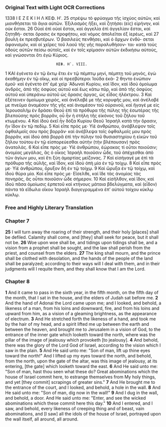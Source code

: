 ### Original Text with Light OCR Corrections

1338               Ι Ε Ζ Ε Κ Ι Η Λ               ΚΕΦ. Ηʹ.
25 στρέψω τὸ φρύαγμα τῆς ἰσχύος αὐτῶν, καὶ μιανθήσεται τὰ ἅγια
   αὐτῶν. Ἐξιλασμὸς ἥξει, καὶ ζητήσει (εἰς) εἰρήνην, καὶ οὐκ ἔσται.
26 Οὐαὶ ἐπὶ οὐαὶ ἔσται, καὶ ἀγγελία ἐπὶ ἀγγελίαν ἔσται, καὶ ζητηθή-
   σεται ὅρασις ἐκ προφήτου, καὶ νόμος ἀπολεῖται ἐξ ἱερέως, καὶ
27 βουλὴ ἐκ πρεσβυτέρων. Ὁ βασιλεὺς πενθήσει, καὶ ὁ ἄρχων ἐνδύ-
   σεται ἀφανισμόν, καὶ αἱ χεῖρες τοῦ λαοῦ τῆς γῆς παραλυθήσον-
   ται· κατὰ τοὺς ὁδοὺς αὐτῶν πείσω αὐτοῖς, καὶ ἐν τοῖς κρίμασιν
   αὐτῶν ἐκδικήσω αὐτοὺς, καὶ γνώσονται ὅτι ἐγὼ Κύριος.

                           ΚΕΦ. Ηʹ. VIII.

1  ΚΑΙ ἐγένετο ἐν τῷ ἕκτῳ ἔτει ἐν τῷ πέμπτῳ μηνὶ, πέμπτῃ τοῦ
   μηνὸς, ἐγὼ ἐκαθήμην ἐν τῷ οἴκῳ, καὶ οἱ πρεσβύτεροι Ἰούδα ἐκά-
2  θηντο ἐνώπιον ἐμοῦ· καὶ ἐγένετο ἐπ’ ἐμὲ χεὶρ ᾿Αδωναὶ Κυρίου, καὶ
   ἴδον, καὶ ἰδοὺ ὁμοίωμα ἀνδρὸς, ἀπὸ τῆς ὀσφύος αὐτοῦ καὶ ἕως κάτω
   πῦρ, καὶ ἀπὸ τῆς ὀσφύος αὐτοῦ καὶ ὑπεράνω αὐτοῦ ὡς ὅρασις ἀργας,
   ὡς εἶδος ἠλέκτρου.
3  Καὶ ἐξέτεινεν ὁμοίωμα χειρὸς, καὶ ἀνέλαβέ με τῆς κορυφῆς μου,
   καὶ ἀνέλαβέ με πνεῦμα ἀναμέσον τῆς γῆς καὶ ἀναμέσον τοῦ οὐρανοῦ,
   καὶ ἤγαγέ με εἰς Ἱερουσαλὴμ ἐν δράσει Θεοῦ ἐπὶ τὰ πρόθυρα τῆς
   πύλης τῆς ἐσωτέρας τῆς βλεπούσης πρὸς βορρᾶν, οὗ ἦν ἡ στήλη τῆς
   εἰκόνος τοῦ ζήλου τοῦ κτωμένου.
4  Καὶ ἰδοὺ ἐκεῖ ἦν δόξα Κυρίου Θεοῦ Ἰσραὴλ κατὰ τὴν ὅρασιν, ἣν
   ἴδον ἐν τῷ πεδίῳ.
5  Καὶ εἶπε πρὸς με· Υἱὲ ἀνθρώπου, ἀνάβλεψον τοῖς ὀφθαλμοῖς σου
   πρὸς βορρᾶν· καὶ ἀνέβλεψα τοῖς ὀφθαλμοῖς μου πρὸς βορρᾶν, καὶ
   ἰδοὺ ἀπὸ βορρᾶ ἐπὶ τὴν πύλην τοῦ θυσιαστηρίου ἡ εἰκὼν τοῦ ζήλου
   τούτου ἐν τῷ εἰσπορεύεσθαι αὐτὴν (τὴν βλέπουσαν) πρὸς ἀνατολάς.
6  Καὶ εἶπε πρὸς με· Υἱὲ ἀνθρώπου, ἑώρακας τί οὗτοι ποιοῦσιν;
   ἀνομίας μεγάλας, ἃς ὁ οἶκος Ἰσραὴλ ποιοῦσιν ὧδε, τοῦ ἀπέχεσθαι
   ἀπὸ τῶν ἁγίων μου, καὶ ἔτι ξύη ἁμαρτίας μείζονας.
7  Καὶ εἰσήγαγέ με ἐπὶ τὰ πρόθυρα τῆς αὐλῆς, καὶ ἴδον, καὶ ἰδοὺ
   ὀπὴ μία ἐν τῷ τοίχῳ.
8  Καὶ εἶπε πρὸς με· Υἱὲ ἀνθρώπου, ὄρυξον δὴ ἐν τῷ τοίχῳ.
9  Καὶ ὤρυξα ἐν τῷ τοίχῳ, καὶ ἰδοὺ θύρα μία. Καὶ εἶπε πρὸς με·
   Εἴσελθε, καὶ ἴδε τὰς ἀνομίας τὰς πονηρὰς, ἃς οὗτοι ποιοῦσιν ὧδε
   σήμερον.
10 Καὶ εἰσῆλθον, καὶ ἴδον, καὶ ἰδοὺ πᾶσα ὁμοίωσις ἑρπετοῦ καὶ
   κτήνους μάταια βδελύγματα, καὶ (εἶδον) πάντα τὰ εἴδωλα οἴκου
   Ἰσραὴλ διαγεγραμμένα ἐπ’ αὐτοῦ τοίχου κύκλῳ κύκλῳ.

### Free and Highly Literary Translation

### Chapter 7

**25** I will turn away the roaring of their strength, and their holy [places] shall be defiled. Calamity shall come, and [they] shall seek for peace, but it shall not be.
**26** Woe upon woe shall be, and tidings upon tidings shall be, and a vision from a prophet shall be sought, and the law shall perish from the priest, and counsel from the elders.
**27** The king shall mourn, and the prince shall be clothed with desolation, and the hands of the people of the land shall be paralyzed; according to their ways will I deal with them, and in their judgments will I requite them, and they shall know that I am the Lord.

### Chapter 8

**1** And it came to pass in the sixth year, in the fifth month, on the fifth day of the month, that I sat in the house, and the elders of Judah sat before me.
**2** And the hand of Adonai the Lord came upon me; and I looked, and behold, a likeness of a man, from his loins and downward, fire, and from his loins and upward from him, as a vision of a gleaming brightness, as the appearance of electrum.
**3** And He stretched forth the likeness of a hand, and took me by the hair of my head, and a spirit lifted me up between the earth and between the heaven, and brought me to Jerusalem in a vision of God, to the entrance of the inner gate which looketh toward the north, where was the pillar of the image of jealousy which provoketh [to jealousy].
**4** And behold, there was the glory of the Lord God of Israel, according to the vision which I saw in the plain.
**5** And He said unto me: "Son of man, lift up thine eyes toward the north!" And I lifted up my eyes toward the north, and behold, from the north, upon the gate of the altar, was this image of jealousy, at its entering, [the gate] which looketh toward the east.
**6** And He said unto me: "Son of man, hast thou seen what these do? Great abominations which the house of Israel commit here, to estrange themselves from My holy things, and yet [they commit] scrapings of greater sins."
**7** And He brought me to the entrance of the court, and I looked, and behold, a hole in the wall.
**8** And He said unto me: "Son of man, dig now in the wall!"
**9** And I dug in the wall, and behold, a door. And He said unto me: "Enter, and see the wicked abominations which these commit here this day."
**10** And I entered, and I saw, and behold, every likeness of creeping thing and of beast, vain abominations, and [I saw] all the idols of the house of Israel, portrayed upon the wall itself, all around, all around.
